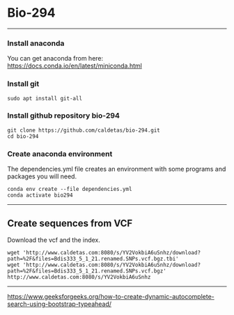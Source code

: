 # Bio-294
---
### Install anaconda
You can get anaconda from here:   
https://docs.conda.io/en/latest/miniconda.html   
### Install git

```
sudo apt install git-all
```
### Install github repository bio-294

```
git clone https://github.com/caldetas/bio-294.git   
cd bio-294
```

   
### Create anaconda environment
The dependencies.yml file creates an environment with some programs and packages you will need.
```
conda env create --file dependencies.yml
conda activate bio294
```
   
      
      

---
## Create sequences from VCF
Download the vcf and the index.
```
wget 'http://www.caldetas.com:8080/s/YV2VokbiA6uSnhz/download?path=%2F&files=Bdis333_5_1_21.renamed.SNPs.vcf.bgz.tbi'
wget 'http://www.caldetas.com:8080/s/YV2VokbiA6uSnhz/download?path=%2F&files=Bdis333_5_1_21.renamed.SNPs.vcf.bgz'
http://www.caldetas.com:8080/s/YV2VokbiA6uSnhz
```

---
https://www.geeksforgeeks.org/how-to-create-dynamic-autocomplete-search-using-bootstrap-typeahead/
